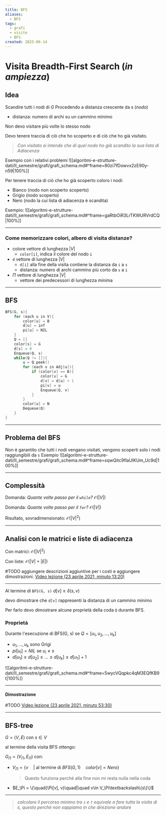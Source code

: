 ```yaml
---
title: BFS
aliases:
  - BFS
tags:
  - grafi
  - visite
  - BFS
created: 2025-06-14
---
```

# Visita Breadth-First Search (_in ampiezza_)


## Idea
Scandire tutti i nodi di $G$
Procedendo a distanza crescente da s (_nodo_)
- distanza: numero di archi su un cammino minimo

Non devo visitare più volte lo stesso nodo

Devo tenere traccia di ciò che ho scoperto e di ciò che ho già visitato.
> _Con visitato si intende che di quel nodo ho già scandito la sua lista di Adiacenza_

Esempio con i relativi problemi
![[algoritmi-e-strutture-dati/II_semestre/grafi/grafi_schema.md#^frame=80zi7fDowvx2zE90y-n59|100%]]

Per tenere traccia di ciò che ho già scoperto coloro i nodi:
- Bianco (nodo non scoperto scoperto)
- Grigio (nodo scoperto)
- Nero (nodo la cui lista di adiacenza è scandita)

Esempio:
![[algoritmi-e-strutture-dati/II_semestre/grafi/grafi_schema.md#^frame=gaRtbOiR3LrTKWURVrdCQ|100%]]


---

### Come memorizzare colori, albero di visita distanze?

- colore vettore di lunghezza $|V|$
	- `color[i]`, indica il colore del nodo `i`
- `d` vettore di lunghezza $|V|$
	- `d[i]` alla fine della visita contiene la distanza da `i` a `s`
	- distanza: numero di archi cammino più corto da `s` a `i`
- $\Pi$ vettore di lunghezza $|V|$
	- vettore dei predecessori di lunghezza minima


---


## BFS
```c
BFS(G, s){
	for (each u in V){
		color[u] = B
		d[u] = inf
		pi[u] = NIL
	}
	Q = []
	color[s] = G
	d[s] = 0
	Enqueue(Q, s)
	while(Q != []){
		u = Q.peek()
		for (each v in Adj[u]){
			if (color[v] == B){
				color[v] = G
				d[v] = d[u] + 1
				pi[v] = u
				Enqueue(Q, v)
			}
		}
		color[u] = N
		Dequeue(Q)
	}
}
```


---

## Problema del BFS
Non è garantito che tutti i nodi vengano visitati, vengono scoperti solo i nodi raggiungibili da `s`
Esempio
![[algoritmi-e-strutture-dati/II_semestre/grafi/grafi_schema.md#^frame=sqwQitc9flaUlKUm_Uc9d|100%]]


---

## Complessità

Domanda: _Quante volte passo per il `while`?_
$\mathcal{O}(|V|)$

Domanda: _Quante volte passo per il `for`?_
$\mathcal{O}(|V|)$


Risultato, sovradimensionato: $\mathcal{O}({|V|}^2)$

---

## Analisi con le matrici e liste di adiacenza

Con matrici: $\mathcal{O}({|V|}^2)$

Con liste: $\mathcal{O}(|V| + |E|)$

#TODO aggiungere descrizioni aggiuntive per i costi e aggiungere dimostrazioni. [Video lezione (23 aprile 2021, minuto 13:20)](https://uniudamce.sharepoint.com/sites/117802-ALGORITMIESTRUTTUREDATIELABORATORIO/_layouts/15/stream.aspx?id=%2Fsites%2F117802%2DALGORITMIESTRUTTUREDATIELABORATORIO%2FDocumenti%20condivisi%2FGeneral%2FRecordings%2FASD%20lezione%2042%2Emp4&referrer=StreamWebApp%2EWeb&referrerScenario=AddressBarCopied%2Eview%2E356eff62%2D34d3%2D4333%2D9738%2D7168a0fb7cb5)



---

Al termine di `BFS(G, s)` $d[v] \geq \delta(s,v)$

devo dimostrare che `d[v]` rappresenti la distanza di un cammino minimo

Per farlo devo dimostrare alcune proprietà della coda `Q` durante BFS.

### Proprietà
Durante l'esecuzione di BFS(G, s) se $Q=[u_1, u_2, ..., u_k]$
- $u_1, ..., u_k$ sono Grigi
- $pi[u_i] = NIL$ se $u_i \neq s$
- $d[u_1]\leq d[u_2]\leq ... \leq d[u_k]\leq d[u_1]+1$


![[algoritmi-e-strutture-dati/II_semestre/grafi/grafi_schema.md#^frame=5wycVQqpkc4qM3EQfKB9t|100%]]


---

#### Dimostrazione
#TODO [Video lezione (23 aprile 2021, minuto 53:30)](https://uniudamce.sharepoint.com/sites/117802-ALGORITMIESTRUTTUREDATIELABORATORIO/_layouts/15/stream.aspx?id=%2Fsites%2F117802%2DALGORITMIESTRUTTUREDATIELABORATORIO%2FDocumenti%20condivisi%2FGeneral%2FRecordings%2FASD%20lezione%2042%2Emp4&referrer=StreamWebApp%2EWeb&referrerScenario=AddressBarCopied%2Eview%2E356eff62%2D34d3%2D4333%2D9738%2D7168a0fb7cb5)



---

## BFS-tree

$G = (V, E)$ con $s\in V$

al termine della visita BFS ottengo:

$G_\Pi = (V_\Pi, E_\Pi)$  con:
- $V_\Pi = \{v\quad| \text{ al termine di } BFS(G, 1)\quad color[v] = Nero\}$
	> Questo funziona perché alla fine non mi resta nulla nella coda
- $E_\Pi = \{\quad(\Pi[v], v)\quad|\quad v\in V_\Pi\textbackslash\{s\}\}$


---

> _calcolare il percorso minimo tra `s` e `t` equivale a fare tutta la visita di `G`, questo perché non sappiamo in che direzione andare_
